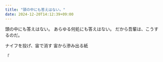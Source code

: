 ```yaml
---
title: "頭の中にも答えはない。"
date: 2024-12-20T14:12:39+09:00
---
```

頭の中にも答えはない。
あらゆる何処にも答えはない。
だから吾輩は、こうするのだ。

ナイフを投げ、宙で消す
宙から滲み出る紙

「
